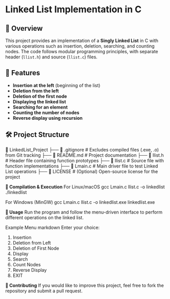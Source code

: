 # Linked List Implementation in C

## 📌 Overview
This project provides an implementation of a **Singly Linked List** in C with various operations such as insertion, deletion, searching, and counting nodes. The code follows modular programming principles, with separate header (`llist.h`) and source (`llist.c`) files.

## 🚀 Features
- **Insertion at the left** (beginning of the list)
- **Deletion from the left**
- **Deletion of the first node**
- **Displaying the linked list**
- **Searching for an element**
- **Counting the number of nodes**
- **Reverse display using recursion**

## 🛠 Project Structure
📂 LinkedList_Project
 ├── 📄 .gitignore         # Excludes compiled files (.exe, .o) from Git tracking
 ├── 📄 README.md          # Project documentation
 ├── 📄 llist.h            # Header file containing function prototypes
 ├── 📄 llist.c            # Source file with function implementations
 ├── 📄 Lmain.c            # Main driver file to test Linked List operations
 ├── 📄 LICENSE            # (Optional) Open-source license for the project

**🔧 Compilation & Execution**
For Linux/macOS
gcc Lmain.c llist.c -o linkedlist
./linkedlist

For Windows (MinGW)
gcc Lmain.c llist.c -o linkedlist.exe
linkedlist.exe

**📝 Usage**
Run the program and follow the menu-driven interface to perform different operations on the linked list.

Example Menu markdown
Enter your choice:
1. Insertion
2. Deletion from Left
3. Deletion of First Node
4. Display
5. Search
6. Count Nodes
7. Reverse Display
0. EXIT

**📌 Contributing**
If you would like to improve this project, feel free to fork the repository and submit a pull request.
